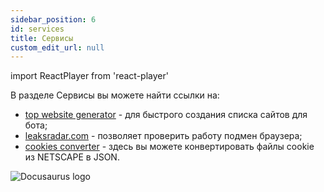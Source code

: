 ```yaml
---
sidebar_position: 6
id: services
title: Сервисы
custom_edit_url: null
---
```

import ReactPlayer from 'react-player'

В разделе Сервисы вы можете найти ссылки на:
* [top website generator](https://cloud.undetectable.io/websites-generator.html) - для быстрого создания списка сайтов для бота;
* [leaksradar.com](https://leaksradar.com/) - позволяет проверить работу подмен браузера;
* [cookies converter](https://leaksradar.com/converter) - здесь вы можете конвертировать файлы cookie из NETSCAPE в JSON.

![Docusaurus logo](/img/1-app/9-services/eng/services-1.png)